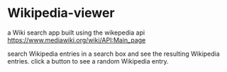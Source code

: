 # Wikipedia-viewer
a Wiki search app built using the wikepedia api https://www.mediawiki.org/wiki/API:Main_page

search Wikipedia entries in a search box and see the resulting Wikipedia entries.
click a button to see a random Wikipedia entry.
